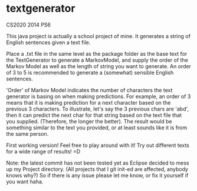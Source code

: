 textgenerator
=============

CS2020 2014 PS6

This java project is actually a school project of mine. It generates a string of English sentences given a text file.

Place a .txt file in the same level as the package folder as the base text for the TextGenerator to generate a MarkovModel, and supply the order of the Markov Model as well as the length of string you want to generate. An order of 3 to 5 is recommended to generate a (somewhat) sensible English sentences.

'Order' of Markov Model indicates the number of characters the text generator is basing on when making predictions. For example, an order of 3 means that it is making prediction for a next character based on the previous 3 characters. To illustrate, let's say the 3 previous chars are 'abd', then it can predict the next char for that string based on the text file that you supplied. (Therefore, the longer the better). The result would be something similar to the text you provided, or at least sounds like it is from the same person.

First working version! Feel free to play around with it! Try out different texts for a wide range of results! =D

Note: the latest commit has not been tested yet as Eclipse decided to mess up my Project directory. (All projects that I git init-ed are affected, anybody knows why?) So if there is any issue please let me know, or fix it yourself if you want haha.
